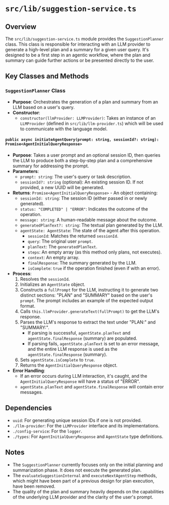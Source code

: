 # `src/lib/suggestion-service.ts`

## Overview

The `src/lib/suggestion-service.ts` module provides the `SuggestionPlanner` class. This class is responsible for interacting with an LLM provider to generate a high-level plan and a summary for a given user query. It's designed to be a first step in an agentic workflow, where the plan and summary can guide further actions or be presented directly to the user.

## Key Classes and Methods

### `SuggestionPlanner` Class

-   **Purpose**: Orchestrates the generation of a plan and summary from an LLM based on a user's query.
-   **Constructor**:
    -   `constructor(llmProvider: LLMProvider)`: Takes an instance of an `LLMProvider` (defined in `src/lib/llm-provider.ts`) which will be used to communicate with the language model.

#### `public async initiateAgentQuery(prompt: string, sessionId?: string): Promise<AgentInitialQueryResponse>`

-   **Purpose**: Takes a user prompt and an optional session ID, then queries the LLM to produce both a step-by-step plan and a comprehensive summary for addressing the prompt.
-   **Parameters**:
    -   `prompt: string`: The user's query or task description.
    -   `sessionId?: string` (optional): An existing session ID. If not provided, a new UUID will be generated.
-   **Returns**: `Promise<AgentInitialQueryResponse>` - An object containing:
    -   `sessionId: string`: The session ID (either passed in or newly generated).
    -   `status: "COMPLETED" | "ERROR"`: Indicates the outcome of the operation.
    -   `message: string`: A human-readable message about the outcome.
    -   `generatedPlanText?: string`: The textual plan generated by the LLM.
    -   `agentState: AgentState`: The state of the agent after this operation.
        -   `sessionId`: Matches the returned `sessionId`.
        -   `query`: The original user `prompt`.
        -   `planText`: The `generatedPlanText`.
        -   `steps`: An empty array (as this method only plans, not executes).
        -   `context`: An empty array.
        -   `finalResponse`: The summary generated by the LLM.
        -   `isComplete`: `true` if the operation finished (even if with an error).
-   **Process**:
    1.  Resolves the `sessionId`.
    2.  Initializes an `AgentState` object.
    3.  Constructs a `fullPrompt` for the LLM, instructing it to generate two distinct sections: "PLAN" and "SUMMARY" based on the user's `prompt`. The prompt includes an example of the expected output format.
    4.  Calls `this.llmProvider.generateText(fullPrompt)` to get the LLM's response.
    5.  Parses the LLM's response to extract the text under "PLAN:" and "SUMMARY:".
        -   If parsing is successful, `agentState.planText` and `agentState.finalResponse` (summary) are populated.
        -   If parsing fails, `agentState.planText` is set to an error message, and the entire LLM response is used as the `agentState.finalResponse` (summary).
    6.  Sets `agentState.isComplete` to `true`.
    7.  Returns the `AgentInitialQueryResponse` object.
-   **Error Handling**:
    -   If an error occurs during LLM interaction, it's caught, and the `AgentInitialQueryResponse` will have a status of "ERROR".
    -   `agentState.planText` and `agentState.finalResponse` will contain error messages.

## Dependencies

-   `uuid`: For generating unique session IDs if one is not provided.
-   `./llm-provider`: For the `LLMProvider` interface and its implementations.
-   `./config-service`: For the `logger`.
-   `./types`: For `AgentInitialQueryResponse` and `AgentState` type definitions.

## Notes

-   The `SuggestionPlanner` currently focuses only on the initial planning and summarization phase. It does not execute the generated plan.
-   The `evaluateSuggestionInternal` and `executeNextAgentStep` methods, which might have been part of a previous design for plan execution, have been removed.
-   The quality of the plan and summary heavily depends on the capabilities of the underlying LLM provider and the clarity of the user's prompt.
